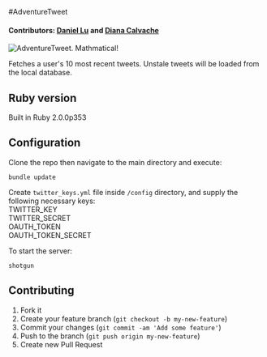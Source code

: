#AdventureTweet

#### Contributors: [Daniel Lu](https://github.com/dandydanny) and [Diana Calvache](https://github.com/calvached)

![AdventureTweet. Mathmatical!](http://i29.photobucket.com/albums/c259/dandydanny/DBC/adventuretweet_zpsef03170c.png)

Fetches a user's 10 most recent tweets. Unstale tweets will be loaded from the local database.

## Ruby version

Built in Ruby 2.0.0p353

## Configuration

Clone the repo then navigate to the main directory and execute:
```
bundle update
```

Create `twitter_keys.yml` file inside `/config` directory, and supply the following necessary keys:  
TWITTER_KEY  
TWITTER_SECRET  
OAUTH_TOKEN  
OAUTH_TOKEN_SECRET  

To start the server:
```
shotgun
```

## Contributing
1. Fork it
2. Create your feature branch (`git checkout -b my-new-feature`)
3. Commit your changes (`git commit -am 'Add some feature'`)
4. Push to the branch (`git push origin my-new-feature`)
5. Create new Pull Request